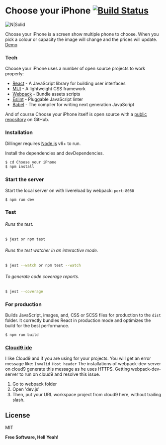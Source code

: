 # Choose your iPhone [![Build Status](https://travis-ci.org/PyColors/choose-your-iPhone.svg?branch=master)](https://travis-ci.org/PyColors/choose-your-iPhone)

![N|Solid](http://www.pycolors.com/v2/git/vodafone-iphone/vodafone-pycolors.png)

Choose your iPhone is a screen show multiple phone to choose. When you pick a colour or capacity the image will change and the prices will update. [Demo](http://vodafone-pycolors.c9users.io:8080/)

### Tech

Choose your iPhone uses a number of open source projects to work properly:

* [React] - A JavaScript library for building user interfaces
* [MUI] - A lightweight CSS framework 
* [Webpack] - Bundle assets scripts
* [Eslint] - Pluggable JavaScript linter
* [Babel] - The compiler for writing next generation JavaScript

And of course Choose your iPhone itself is open source with a [public repository][dill]
 on GitHub.

### Installation

Dillinger requires [Node.js](https://nodejs.org/) v6+ to run.

Install the dependencies and devDependencies.

```sh
$ cd Choose your iPhone
$ npm install
```

### Start the server

Start the local server on with livereload by webpack: `port:8080`

```sh
$ npm run dev
```

### Test

###### Runs the test.

```sh
$ jest or npm test
```

###### Runs the test watcher in an interactive mode.

```sh
$ jest --watch or npm test --watch
```

###### To generate code coverage reports.

```sh
$ jest --coverage
```

### For production

Builds JavaScript, images, and, CSS or SCSS files for production to the `dist` folder.
It correctly bundles React in production mode and optimizes the build for the best performance.

```sh
$ npm run build
```
 
### [Cloud9 ide](https://ide.c9.io)
I like Cloud9 and if you are using for your projects. You will get an error message like:  ```Invalid Host header```
The installations of webpack-dev-server on cloud9 generate this message as he uses HTTPS.
Getting webpack-dev-server to run on cloud9 and resolve this issue.
1. Go to webpack folder
2. Open 'dev.js'
3. Then, put your URL workspace project from cloud9 here, without trailing slash.

License
----

MIT

**Free Software, Hell Yeah!**

[//]: # 
   [dill]: <https://github.com/PyColors/choose-your-iPhone>
   [git-repo-url]: <https://github.com/PyColors/choose-your-iPhone>
   [React]: <https://github.com/facebook/react>
   [MUI]: <https://github.com/muicss/mui>
   [Webpack]: <https://github.com/webpack/webpack>
   [Eslint]: <https://eslint.org/>
   [Babel]: <https://babeljs.io/>
   
  
